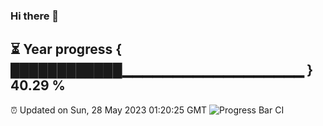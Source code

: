### Hi there 👋
⏳ Year progress { ████████████▁▁▁▁▁▁▁▁▁▁▁▁▁▁▁▁▁▁ } 40.29 %
---
⏰ Updated on Sun, 28 May 2023 01:20:25 GMT
![Progress Bar CI](https://github.com/liununu/liununu/workflows/Progress%20Bar%20CI/badge.svg)
